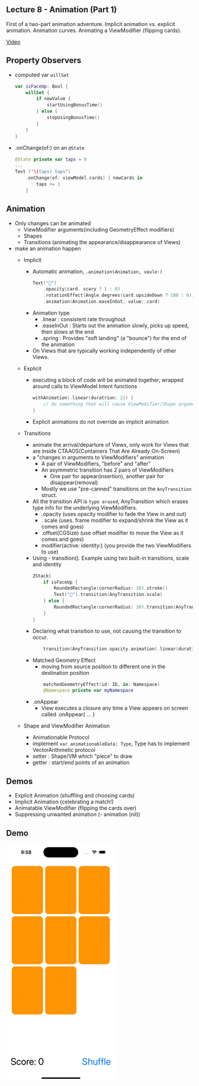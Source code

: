 ## Lecture 8 - Animation (Part 1)

First of a two-part animation adventure. Implicit animation vs. explicit animation. Animation curves. Animating a ViewModifier (flipping cards).

[Video](https://youtu.be/L7hmw4ISh1A)


## Property Observers
- computed var `willSet`
    ```swift
    var isFaceUp: Bool {
        willSet {
            if newValue {
                startUsingBonusTime()
            } else {
                stopUsingBonusTime()
            }
        }
    }
    ```
- .onChange(of:) on an `@State`
    ```swift
    @State private var taps = 0
    ...
    Text ("\(taps) taps")
        .onChange(of: viewModel.cards) { newCards in
            taps += 1
        }    
    ```
## Animation
- Only changes can be animated
    - ViewModifier arguments(including GeometryEffect modifiers)
    - Shapes
    - Transitions (animating the appearance/disappearance of Views)
- make an animation happen
    - Implicit
        - Automatic animation, `.animation(Animation, vaule:)`
            ```swift
            Text("👻")
                .opacity(card. scary ? 1 : 0)
                .rotationEffect(Angle.degrees(card.upsideDown ? 180 : 0))
                .animation(Animation.easeInOut, value: card)
            ```
        - Animation type
            - .linear : consistent rate throughout
            - .easeInOut : Starts out the animation slowly, picks up speed, then slows at the end
            - .spring : Provides "soft landing" (a "bounce") for the end of the animation
        - On Views that are typically working independently of other Views.

    - Explicit
        - executing a block of code will be animated together, wrapped around calls to ViewModel Intent functions
            ```swift
            withAnimation(.linear(duratrion: 2)) {
                // do something that will cause ViewModifier/Shape arguments to change somewhere                
            }
            ```
        - Explicit animations do not override an implicit animation

    - Transitions
        - animate the arrival/departure of Views, only work for Views that are inside CTAAOS(Containers That Are Already On-Screen)
        - a "changes in arguments to ViewModifiers" animation
            - A pair of ViewModifiers, "before" and "after"
            - An asymmetric transition has 2 pairs of ViewModifiers
                - One pair for appear(insertion), another pair for disappear(removal)
            - Mostly we use "pre-canned" transitions on the `AnyTransition` struct.
        - All the transition API is `type erased`, AnyTransition which erases type info for the underlying ViewModifiers. 
            - .opacity (uses opacity modifier to fade the View in and out)
            - . scale (uses. frame modifier to expand/shrink the View as it comes and goes)
            - .offset(CGSize) (use offset modifier to move the View as it comes and goes)
            -  modifier(active: identity:) (you provide the two ViewModifiers to use)
        - Using - transition(). Example using two built-in transitions, scale and identity
            ```swift
            ZStack{
                if isFaceUp {
                    RoundedRectangle(cornerRadius: 10).stroke()
                    Text("👻").transition(AnyTransition.scale)
                } else {
                    RoundedRectangle(cornerRadius: 10).transition(AnyTransition. identity)
                }
            }      
            ```
        - Declaring what transition to use, not causing the transition to occur.
            ```swift
                transition(AnyTransition.opacity.animation(.linear(duration: 20)))
            ```
        - Matched Geometry Effect
            - moving from source position to different one in the destination position
            ```swift
                matchedGeometryEffect(id: ID, in: Namespace)
                @Namespace private var myNamespace
            ```
        - .onAppear
            - View executes a closure any time a View appears on screen called .onAppear{ ... }

    - Shape and ViewModifier Animation
        - Animationable Protocol
        - implement `var animationableData: Type`, Type has to implement VectorArithmetic protocol
        - setter : Shape/VM which "piece" to draw
        - getter : start/end points of an animation


## Demos
- Explicit Animation (shuffling and choosing cards)
- Implicit Animation (celebrating a match!)
- Animatable ViewModifier (flipping the cards over)
- Suppressing unwanted animation (- animation (nil))


## Demo
![Lecture 8 Demo](Lecture_8.gif)